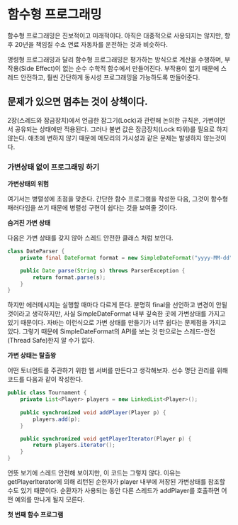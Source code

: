 # 함수형 프로그래밍

함수형 프로그래밍은 진보적이고 미래적이다. 아직은 대중적으로 사용되지는 않지만, 향후 20년을 책임질 수소 연료 자동차를 운전하는 것과 비슷하다. 

 명령형 프로그래밍과 달리 함수형 프로그래밍은 평가하는 방식으로 계산을 수행하며, 부작용(Side Effect)이 없는 순수 수학적 함수에서 만들어진다. 부작용이 없기 때문에 스레드 안전하고, 훨씬 간단하게 동시성 프로그래밍을 가능하도록 만들어준다. 

## 문제가 있으면 멈추는 것이 상책이다.

  2장(스레드와 잠금장치)에서 언급한 잠그기(Lock)과 관련해 논의한 규칙은, 가변이면서 공유되는 상태에만 적용된다. 그러나 불변 값은 잠금장치(Lock 따위)를 필요로 하지 않는다. 애초에 변하지 않기 때문에 메모리의 가시성과 같은 문제는 발생하지 않는것이다.

### 가변상태 없이 프로그래밍 하기

**가변상태의 위험**

 여기서는 병렬성에 초점을 맞춘다. 간단한 함수 프로그램을 작성한 다음, 그것이 함수형 패러다임을 쓰기 때문에 병렬성 구현이 쉽다는 것을 보여줄 것이다.

**숨겨진 가변 상태**

 다음은 가변 상태를 갖지 않아 스레드 안전한 클래스 처럼 보인다.

```java
class DateParser {
	private final DateFormat format = new SimpleDateFormat("yyyy-MM-dd");

	public Date parse(String s) throws ParserException {
		return format.parse(s);
	}
}
```

 하지만 에러메시지는 실행할 때마다 다르게 뜬다.  분명히 final을 선언하고 변경이 안될 것이라고 생각하지만, 사실 SimpleDateFormat 내부 깊숙한 곳에 가변상태를 가지고 있기 때문이다. 자바는 이런식으로 가변 상태를 만들기가 너무 쉽다는 문제점을 가지고 있다. 그렇기 때문에 SimpleDateFormat의 API를 보는 것 만으로는 스레드-안전(Thread Safe)한지 알 수가 없다. 

**가변 상태는 탈출왕**

  어떤 토너먼트를 주관하기 위한 웹 서버를 만든다고 생각해보자. 선수 명단 관리를 위해 코드를 다음과 같이 작성한다.

```java
public class Tournament {
	private List<Player> players = new LinkedList<Player>();
	
	public synchronized void addPlayer(Player p) {
		players.add(p);
	}

	public synchronized void getPlayerIterator(Player p) {
		return players.iterator();
	}
}
```

 언뜻 보기에 스레드 안전해 보이지만, 이 코드는 그렇지 않다. 이유는 getPlayerIterator에 의해 리턴된 순한자가 player 내부에 저장된 가변상태를 참조할 수도 있기 때문이다. 순환자가 사용되는 동안 다른 스레드가 addPlayer를 호출하면 어떤 예외를 만나게 될지 모른다. 

**첫 번째 함수 프로그램**
